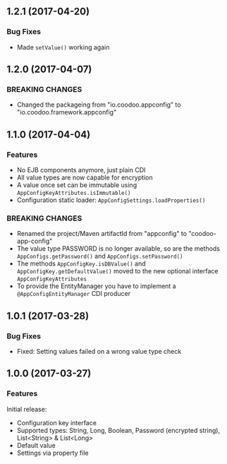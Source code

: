 

<!--
### Bug Fixes
### Features
### BREAKING CHANGES
-->


<a name="1.2.1"></a>

## 1.2.1 (2017-04-20)

### Bug Fixes

 * Made `setValue()` working again


<a name="1.2.0"></a>

## 1.2.0 (2017-04-07)

### BREAKING CHANGES

 * Changed the packageing from "io.coodoo.appconfig" to "io.coodoo.framework.appconfig"

<a name="1.1.0"></a>

## 1.1.0 (2017-04-04)

### Features

 * No EJB components anymore, just plain CDI
 * All value types are now capable for encryption
 * A value once set can be immutable using `AppConfigKeyAttributes.isImmutable()`
 * Configuration static loader: `AppConfigSettings.loadProperties()`

### BREAKING CHANGES

 * Renamed the project/Maven artifactId from "appconfig" to "coodoo-app-config"
 * The value type PASSWORD is no longer available, so are the methods `AppConfigs.getPassword()` and `AppConfigs.setPassword()`
 * The methods `AppConfigKey.isDBValue()` and `AppConfigKey.getDefaultValue()` moved to the new optional interface `AppConfigKeyAttributes`
 * To provide the EntityManager you have to implement a `@AppConfigEntityManager` CDI producer

<a name="1.0.1"></a>

## 1.0.1 (2017-03-28)

### Bug Fixes

 * Fixed: Setting values failed on a wrong value type check


<a name="1.0.0"></a>

## 1.0.0 (2017-03-27)

### Features

Initial release:

* Configuration key interface
* Supported types: String, Long, Boolean, Password (encrypted string), List&lt;String&gt; & List&lt;Long&gt;
* Default value
* Settings via property file